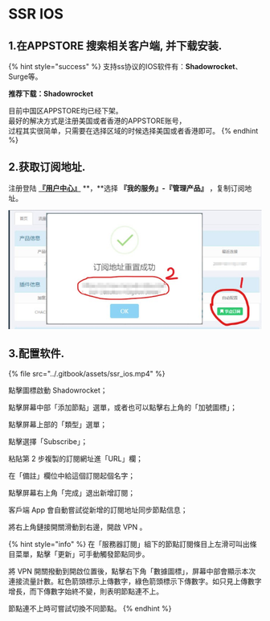 # SSR IOS

## 1.在APPSTORE 搜索相关客户端, 并下载安装.

{% hint style="success" %}
支持ss协议的IOS软件有：**Shadowrocket**、Surge等。

**推荐下载：Shadowrocket**

目前中国区APPSTORE均已经下架。  
最好的解决方式是注册美国或者香港的APPSTORE账号，  
过程其实很简单，只需要在选择区域的时候选择美国或者香港即可。
{% endhint %}

## 2.获取订阅地址.

注册登陆 [**『用户中心』**](https://ss.5mu.me/) **，**选择 **『我的服务』-『管理产品』** ，复制订阅地址。

![](../.gitbook/assets/subscribe.jpg)

## 3.配置软件.

{% file src="../.gitbook/assets/ssr\_ios.mp4" %}

點擊圖標啟動 Shadowrocket；

點擊屏幕中部「添加節點」選單，或者也可以點擊右上角的「加號圖標」；

點擊屏幕上部的「類型」選單；

點擊選擇「Subscribe」；

粘貼第 2 步複製的訂閱網址進「URL」欄；

在「備註」欄位中給這個訂閱起個名字；

點擊屏幕右上角「完成」退出新增訂閱；

客戶端 App 會自動嘗試從新增的訂閱地址同步節點信息；

將右上角鏈接開關滑動到右邊，開啟 VPN 。

{% hint style="info" %}
在「服務器訂閱」組下的節點訂閱條目上左滑可叫出條目菜單，點擊「更新」可手動觸發節點同步。

將 VPN 開關撥動到開啟位置後，點擊右下角「數據圖標」，屏幕中部會顯示本次連接流量計數。紅色箭頭標示上傳數字，綠色箭頭標示下傳數字。如只見上傳數字增長，而下傳數字始終不變，則表明節點連不上。

節點連不上時可嘗試切換不同節點。
{% endhint %}

